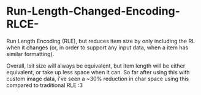 # Run-Length-Changed-Encoding-RLCE-
Run Length Encoding (RLE), but reduces item size by only including the RL when it changes (or, in order to support any input data, when a item has similar formatting).

Overall, lsit size will always be equivalent, but item length will be either equivalent, or take up less space when it can. So far after using this with custom image data, i've seen a ~30% reduction in char space using this compared to traditional RLE :3
